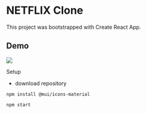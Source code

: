 # NETFLIX Clone

This project was bootstrapped with Create React App.

## Demo
![](https://github.com/marcoacnunes/frontfliks/blob/master/src/gif.gif)

Setup
* download repository

`npm install @mui/icons-material`

`npm start`
